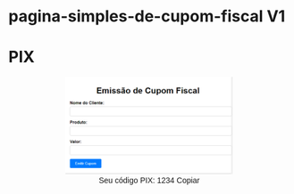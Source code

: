 # pagina-simples-de-cupom-fiscal V1

#  PIX

<div style="display: flex; flex-direction: column; align-items: center; font-family: Arial, sans-serif;">
    <div class="image-container">
        <img src="https://raw.githubusercontent.com/GilmarSistema/pagina-simples-de-cupom-fiscal/main/v1/v1.png" alt="Imagem" width="300">
    </div>
    <div class="pix-code">
        Seu código PIX: 1234
        <span class="copy-button" onclick="copyToClipboard()">Copiar</span>
    </div>
</div>

<script>
    function copyToClipboard() {
        const pixCode = '1234';
        const textArea = document.createElement('textarea');
        textArea.value = pixCode;
        document.body.appendChild(textArea);
        textArea.select();
        document.execCommand('copy');
        document.body.removeChild(textArea);
        alert('Código copiado para a área de transferência!');
    }
</script>


